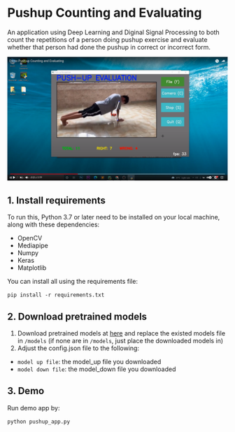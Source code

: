 # Pushup Counting and Evaluating
An application using Deep Learning and Diginal Signal Processing to both count the repetitions of a person doing pushup exercise and evaluate whether that person had done the pushup in correct or incorrect form.  

<a href="https://www.youtube.com/watch?v=JnRxwmSixk0&ab_channel=thinh5"><img src="images/demo.png"></a>

## 1. Install requirements  
To run this, Python 3.7 or later need to be installed on your local machine, along with these dependencies:  
- OpenCV
- Mediapipe
- Numpy
- Keras
- Matplotlib
  
You can install all using the requirements file:
```
pip install -r requirements.txt
```
## 2. Download pretrained models
1. Download pretrained models at [here](https://drive.google.com/drive/folders/1nKQMMo74NAo1TxBvTUw_DXn5L4eoLqwl) and replace the existed models file in `/models` (if none are in `/models`, just place the downloaded models in) 
3. Adjust the config.json file to the following:  
- `model up file`: the model_up file you downloaded 
- `model down file`: the model_down file you downloaded

## 3. Demo
  
Run demo app by:  
```
python pushup_app.py
```
